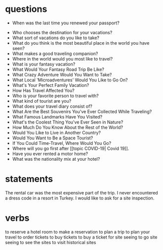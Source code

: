 # questions

- When was the last time you renewed your passport?
* Who chooses the destination for your vacations?
* What sort of vacations do you like to take?
* What do you think is the most beautiful place in the world you have seen?
* What makes a good traveling companion?
* Where in the world would you most like to travel?
* What is your fantasy vacation?
* What Would Your Fantasy Road Trip Be Like?
* What Crazy Adventure Would You Want to Take?
* What Local 'Microadventures' Would You Like to Go On?
* What's Your Perfect Family Vacation?
* How Has Travel Affected You?
* Who is your favorite person to travel with?
* What kind of tourist are you?
* What does your travel diary consist of?
* What Are the Best Souvenirs You've Ever Collected While Traveling?
* What Famous Landmarks Have You Visited?
* What's the Coolest Thing You've Ever Seen in Nature?
* How Much Do You Know About the Rest of the World?
* Would You Like to Live in Another Country?
* Would You Want to Be a Space Tourist?
* If You Could Time-Travel, Where Would You Go?
* Where will you go first after [[topic COVID-19| Covid 19]].
* Have you ever rented a motor home?
* What was the nationality mix at your hotel?

# statements
The rental car was the most expensive part of the trip.
I never encountered a dress code in a resort in Turkey.
I would like to ask for a site inspection.



# verbs
to reserve a hotel room
to make a reservation
to plan a trip
to plan your travel
to order tickets
to buy tickets
to buy a ticket for site seeing
to go site seeing
to see the sites
to visit historical sites